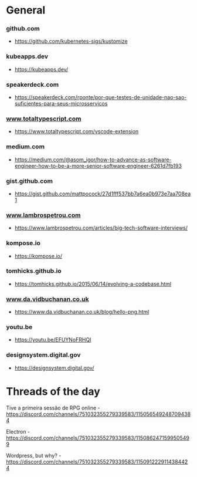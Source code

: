 # General

### github.com
- <https://github.com/kubernetes-sigs/kustomize>

### kubeapps.dev
- <https://kubeapps.dev/>

### speakerdeck.com
- <https://speakerdeck.com/rponte/por-que-testes-de-unidade-nao-sao-suficientes-para-seus-microsservicos>

### www.totaltypescript.com
- <https://www.totaltypescript.com/vscode-extension>

### medium.com
- <https://medium.com/@asom_igor/how-to-advance-as-software-engineer-how-to-be-a-more-senior-software-engineer-6261d7fb193>

### gist.github.com
- <https://gist.github.com/mattpocock/27d1fff537bb7a6ea0b973e7aa708ea1>

### www.lambrospetrou.com
- <https://www.lambrospetrou.com/articles/big-tech-software-interviews/>

### kompose.io
- <https://kompose.io/>

### tomhicks.github.io
- <https://tomhicks.github.io/2015/06/14/evolving-a-codebase.html>

### www.da.vidbuchanan.co.uk
- <https://www.da.vidbuchanan.co.uk/blog/hello-png.html>

### youtu.be
- <https://youtu.be/EFUYNoFRHQI>

### designsystem.digital.gov
- <https://designsystem.digital.gov/>

# Threads of the day

Tive a primeira sessão de RPG online - https://discord.com/channels/751032355279339583/1150565492487094384


Electron - https://discord.com/channels/751032355279339583/1150862471599505499


Wordpress, but why? - https://discord.com/channels/751032355279339583/1150912229114384424

